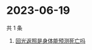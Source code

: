 # 2023-06-19

共 1 条

<!-- BEGIN ZHIHUSEARCH -->
<!-- 最后更新时间 Mon Jun 19 2023 05:04:49 GMT+0800 (China Standard Time) -->
1. [回光返照是身体能预测死亡吗](https://www.zhihu.com/search?q=回光返照是身体能预测死亡吗)
<!-- END ZHIHUSEARCH -->
